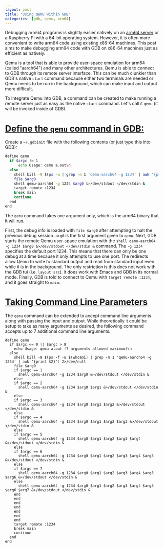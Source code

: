 ```yaml
---
layout: post
title: "Using Qemu within GDB"
categories: [gdb, qemu, arm64]
---
```


Debugging arm64 programs is slightly easier natively on an [arm64
server](https://www.scaleway.com/) or a Raspberry Pi with a 64-bit
operating system. However, it is often more convenient to write arm64
code using existing x86-64 machines. This post aims to make debugging
arm64 code with GDB on x86-64 machines just as efficient as natively.

Qemu is a tool that is able to provide user-space emulation for arm64
(called "aarch64") and many other architectures. Qemu is able to
connect to GDB through its remote server interface. This can be much
clunkier than GDB's native `start` command because either two
terminals are needed or Qemu needs to be run in the background, which
can make input and output more difficult.

To integrate Qemu into GDB, a command can be created to make running
a remote server just as easy as the native `start` command. Let's call
it `qemu` (it will be invoked inside of GDB).

# [Define the `qemu` command in GDB:](#define-the-qemu-command-in-gdb)

Create a `~/.gdbinit` file with the following contents (or just type
this into GDB):

``` bash
define qemu
  if $argc != 1
      echo Usage: qemu a.out\n
  else
    shell kill -9 $(ps -u | grep -m 1 'qemu-aarch64 -g 1234' | awk '{print $2}') 2>/dev/null
    file $arg0
    shell qemu-aarch64 -g 1234 $arg0 &>/dev/stdout </dev/stdin &
    target remote :1234
    break main
    continue
  end
end
```

The `qemu` command takes one argument only, which is the arm64 binary
that it will run.

First, the debug info is loaded with `file $arg0` after attempting to
halt the previous debug session. `arg0` is the first argument given to
`qemu`. Next, GDB starts the remote Qemu user-space emulation with the
`shell qemu-aarch64 -g 1234 $arg0 &>/dev/stdout </dev/stdin &`
command. The `-g 1234` specifies the default port 1234. This means
that there can only be one debug at a time because it only attempts to
use one port. The redirects allow Qemu to write to standard output and
read from standard input even while it is in the background. The only
restriction is this does not work with the GDB tui (i.e.
`layout src`). It does work with Emacs and GDB in its normal mode.
Finally, GDB is told to connect to Qemu with `target remote :1234`,
and it goes straight to `main`.

# [Taking Command Line Parameters](#taking-command-line-parameters)

The `qemu` command can be extended to accept command line arguments
along with passing the input and output. While theoretically it could
be setup to take as many arguments as desired, the following command
accepts up to 7 additional command line arguments:

```
define qemu
  if $argc <= 0 || $argc > 8
    echo Usage: qemu a.out (7 arguments allowed maximum)\n
  else
    shell kill -9 $(ps -f -u $(whoami) | grep -m 1 'qemu-aarch64 -g 1234' | awk '{print $2}') 2>/dev/null
    file $arg0
    if $argc == 1
      shell qemu-aarch64 -g 1234 $arg0 &>/dev/stdout </dev/stdin &
    else
    if $argc == 2
      shell qemu-aarch64 -g 1234 $arg0 $arg1 &>/dev/stdout </dev/stdin &
    else
    if $argc == 3
      shell qemu-aarch64 -g 1234 $arg0 $arg1 $arg2 &>/dev/stdout </dev/stdin &
    else
    if $argc == 4
      shell qemu-aarch64 -g 1234 $arg0 $arg1 $arg2 $arg3 &>/dev/stdout </dev/stdin &
    else
    if $argc == 5
      shell qemu-aarch64 -g 1234 $arg0 $arg1 $arg2 $arg3 $arg4 &>/dev/stdout </dev/stdin &
    else
    if $argc == 6
      shell qemu-aarch64 -g 1234 $arg0 $arg1 $arg2 $arg3 $arg4 $arg5 &>/dev/stdout </dev/stdin &
    else
    if $argc == 7
      shell qemu-aarch64 -g 1234 $arg0 $arg1 $arg2 $arg3 $arg4 $arg5 $arg6 &>/dev/stdout </dev/stdin &
    else
      shell qemu-aarch64 -g 1234 $arg0 $arg1 $arg2 $arg3 $arg4 $arg5 $arg6 $arg7 &>/dev/stdout </dev/stdin &
    end
    end
    end
    end
    end
    end
    end
    target remote :1234
    break main
    continue
  end
end
```
